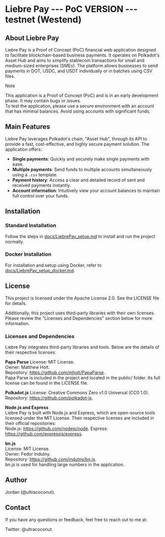 # Liebre Pay --- PoC VERSION --- testnet (Westend)

## About Liebre Pay
Liebre Pay is a Proof of Concept (PoC) financial web application designed to facilitate blockchain-based business payments. It operates on Polkadot's Asset Hub and aims to simplify stablecoin transactions for small and medium-sized enterprises (SMEs). The platform allows businesses to send payments in DOT, USDC, and USDT individually or in batches using CSV files.
>[!NOTE] 
> This application is a Proof of Concept (PoC) and is in an early development phase. It may contain bugs or issues.  
> To test the application, please use a secure environment with an account that has minimal balances. Avoid using accounts with significant funds.

## Main Features
Liebre Pay leverages Polkadot's chain, "Asset Hub", through its API to provide a fast, cost-effective, and highly secure payment solution. The application offers:

- **Single payments**: Quickly and securely make single payments with ease.
- **Multiple payments**: Send funds to multiple accounts simultaneously using a `.csv` template.
- **Payment history**: Access a clear and detailed record of sent and received payments instantly.
- **Account information**: Intuitively view your account balances to maintain full control over your funds.

## Installation

### Standard Installation
Follow the steps in [docs/LiebrePay_setup.md](docs/LiebrePay_setup.md) to install and run the project normally.

### Docker Installation
For installation and setup using Docker, refer to [docs/LiebrePay_setup_docker.md](docs/LiebrePay_setup_docker.md).

## License
This project is licensed under the Apache License 2.0. See the LICENSE file for details.

Additionally, this project uses third-party libraries with their own licenses. Please review the "Licenses and Dependencies" section below for more information.

### Licenses and Dependencies
Liebre Pay integrates third-party libraries and tools. Below are the details of their respective licenses:

**Papa Parse** 
License: MIT License.  
Owner: Matthew Holt.  
Repository: https://github.com/mholt/PapaParse.  
Papa Parse is included in the project and located in the public/ folder. Its full license can be found in the LICENSE file.

**Polkadot.js**
License: Creative Commons Zero v1.0 Universal (CC0 1.0).  
Repository: https://github.com/polkadot-js.  

**Node.js and Express**  
Liebre Pay is built with Node.js and Express, which are open-source tools licensed under the MIT License. Their respective licenses are included in their official repositories:  
Node.js: https://github.com/nodejs/node. 
Express: https://github.com/expressjs/express.

**bn.js**   
License: MIT License.  
Owner: Fedor Indutny.  
Repository: https://github.com/indutny/bn.js.  
bn.js is used for handling large numbers in the application.



## Author
Jordan (@ultracoconut).   

## Contact
If you have any questions or feedback, feel free to reach out to me at:

Twitter: @ultracoconut.
